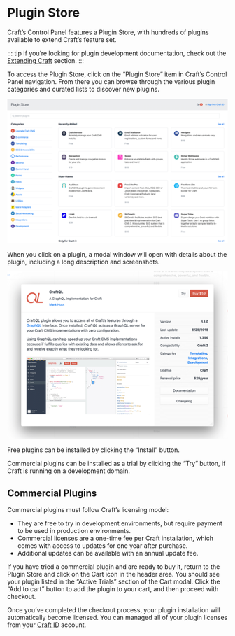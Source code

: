 # Plugin Store

Craft’s Control Panel features a Plugin Store, with hundreds of plugins available to extend Craft’s feature set.

::: tip
If you’re looking for plugin development documentation, check out the [Extending Craft](extend/README.md) section.
:::

To access the Plugin Store, click on the “Plugin Store” item in Craft’s Control Panel navigation. From there you can browse through the various plugin categories and curated lists to discover new plugins.

![The Craft Plugin Store](./images/plugin-store.png)

When you click on a plugin, a modal window will open with details about the plugin, including a long description and screenshots.
   
![A plugin’s modal window within the Plugin Store](./images/plugin-store-plugin.png)

Free plugins can be installed by clicking the “Install” button.

Commercial plugins can be installed as a trial by clicking the “Try” button, if Craft is running on a development domain.

## Commercial Plugins

Commercial plugins must follow Craft’s licensing model:

- They are free to try in development environments, but require payment to be used in production environments.
- Commercial licenses are a one-time fee per Craft installation, which comes with access to updates for one year after purchase.
- Additional updates can be available with an annual update fee.

If you have tried a commercial plugin and are ready to buy it, return to the Plugin Store and click on the Cart icon in the header area. You should see your plugin listed in the “Active Trials” section of the Cart modal. Click the “Add to cart” button  to add the plugin to your cart, and then proceed with checkout.

Once you’ve completed the checkout process, your plugin installation will automatically become licensed. You can managed all of your plugin licenses from your [Craft ID](https://id.craftcms.com/) account. 
